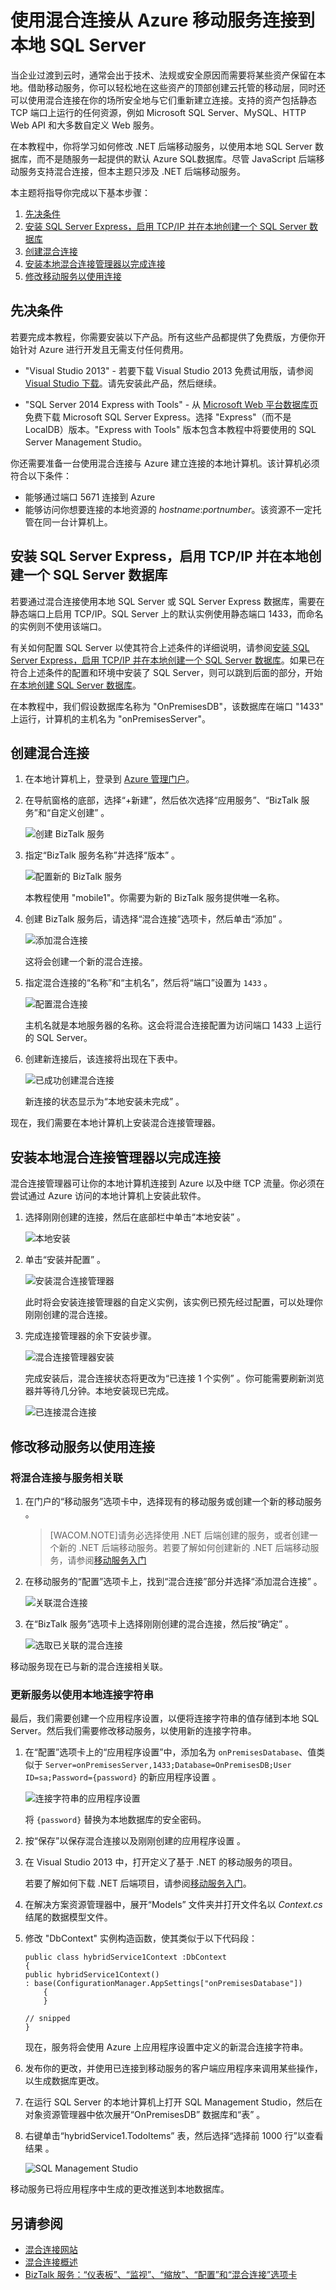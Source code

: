 <properties linkid="mobile-services-dotnet-backend-hybrid-connections-get-started" urlDisplayName="Connect to an on-premises SQL Server from an Azure mobile service using Hybrid Connections" pageTitle="Connect to an on-premises SQL Server from an Azure mobile service using Hybrid Connections - Azure Mobile Services" metaKeywords="" description="Learn how to connect to an on-premises SQL Server from an Azure mobile service using Hybrid Connections" metaCanonical="" services="" documentationCenter="Mobile" title="Connect to an on-premises SQL Server from an Azure mobile service using Hybrid Connections" authors="yavorg" solutions="" manager="" editor="mollybos" />
<tags ms.service=""
    ms.date=""
    wacn.date=""
    />

# 使用混合连接从 Azure 移动服务连接到本地 SQL Server

当企业过渡到云时，通常会出于技术、法规或安全原因而需要将某些资产保留在本地。借助移动服务，你可以轻松地在这些资产的顶部创建云托管的移动层，同时还可以使用混合连接在你的场所安全地与它们重新建立连接。支持的资产包括静态 TCP 端口上运行的任何资源，例如 Microsoft SQL Server、MySQL、HTTP Web API 和大多数自定义 Web 服务。

在本教程中，你将学习如何修改 .NET 后端移动服务，以使用本地 SQL Server 数据库，而不是随服务一起提供的默认 Azure SQL数据库。尽管 JavaScript 后端移动服务支持混合连接，但本主题只涉及 .NET 后端移动服务。

本主题将指导你完成以下基本步骤：

1.  [先决条件][]
2.  [安装 SQL Server Express，启用 TCP/IP 并在本地创建一个 SQL Server 数据库][]
3.  [创建混合连接][]
4.  [安装本地混合连接管理器以完成连接][]
5.  [修改移动服务以使用连接][]

<a name="Prerequisites"></a>
## 先决条件

若要完成本教程，你需要安装以下产品。所有这些产品都提供了免费版，方便你开始针对 Azure 进行开发且无需支付任何费用。

-   "Visual Studio 2013" - 若要下载 Visual Studio 2013 免费试用版，请参阅 [Visual Studio 下载][]。请先安装此产品，然后继续。

-   "SQL Server 2014 Express with Tools" - 从 [Microsoft Web 平台数据库页][]免费下载 Microsoft SQL Server Express。选择 "Express"（而不是 LocalDB）版本。"Express with Tools" 版本包含本教程中将要使用的 SQL Server Management Studio。

你还需要准备一台使用混合连接与 Azure 建立连接的本地计算机。该计算机必须符合以下条件：

-   能够通过端口 5671 连接到 Azure
-   能够访问你想要连接的本地资源的 *hostname*:*portnumber*。该资源不一定托管在同一台计算机上。

<a name="InstallSQL"></a>
## 安装 SQL Server Express，启用 TCP/IP 并在本地创建一个 SQL Server 数据库

若要通过混合连接使用本地 SQL Server 或 SQL Server Express 数据库，需要在静态端口上启用 TCP/IP。SQL Server 上的默认实例使用静态端口 1433，而命名的实例则不使用该端口。

有关如何配置 SQL Server 以使其符合上述条件的详细说明，请参阅[安装 SQL Server Express，启用 TCP/IP 并在本地创建一个 SQL Server 数据库][1]。如果已在符合上述条件的配置和环境中安装了 SQL Server，则可以跳到后面的部分，开始[在本地创建 SQL Server 数据库][]。

在本教程中，我们假设数据库名称为 "OnPremisesDB"，该数据库在端口 "1433" 上运行，计算机的主机名为 "onPremisesServer"。

<a name="CreateHC"></a>
## 创建混合连接

1.  在本地计算机上，登录到 [Azure 管理门户][]。

2.  在导航窗格的底部，选择“+新建”，然后依次选择“应用服务”、“BizTalk 服务”和“自定义创建” 。

    ![创建 BizTalk 服务][]

3.  指定“BizTalk 服务名称”并选择“版本” 。

    ![配置新的 BizTalk 服务][]

    本教程使用 "mobile1"。你需要为新的 BizTalk 服务提供唯一名称。

4.  创建 BizTalk 服务后，请选择“混合连接”选项卡，然后单击“添加” 。

    ![添加混合连接][]

    这将会创建一个新的混合连接。

5.  指定混合连接的“名称”和“主机名”，然后将“端口”设置为 `1433` 。

    ![配置混合连接][]

    主机名就是本地服务器的名称。这会将混合连接配置为访问端口 1433 上运行的 SQL Server。

6.  创建新连接后，该连接将出现在下表中。

    ![已成功创建混合连接][]

    新连接的状态显示为“本地安装未完成” 。

现在，我们需要在本地计算机上安装混合连接管理器。

<a name="InstallHCM"></a>
## 安装本地混合连接管理器以完成连接

混合连接管理器可让你的本地计算机连接到 Azure 以及中继 TCP 流量。你必须在尝试通过 Azure 访问的本地计算机上安装此软件。

1.  选择刚刚创建的连接，然后在底部栏中单击“本地安装” 。

    ![本地安装][]

2.  单击“安装并配置” 。

    ![安装混合连接管理器][]

    此时将会安装连接管理器的自定义实例，该实例已预先经过配置，可以处理你刚刚创建的混合连接。

3.  完成连接管理器的余下安装步骤。

    ![混合连接管理器安装][]

    完成安装后，混合连接状态将更改为“已连接 1 个实例” 。你可能需要刷新浏览器并等待几分钟。本地安装现已完成。

    ![已连接混合连接][]

<a name="CreateService"></a>
## 修改移动服务以使用连接

### 将混合连接与服务相关联

1.  在门户的“移动服务”选项卡中，选择现有的移动服务或创建一个新的移动服务 。

    > [WACOM.NOTE]请务必选择使用 .NET 后端创建的服务，或者创建一个新的 .NET 后端移动服务。若要了解如何创建新的 .NET 后端移动服务，请参阅[移动服务入门][]

2.  在移动服务的“配置”选项卡上，找到“混合连接”部分并选择“添加混合连接” 。

    ![关联混合连接][]

3.  在“BizTalk 服务”选项卡上选择刚刚创建的混合连接，然后按“确定” 。

    ![选取已关联的混合连接][]

移动服务现在已与新的混合连接相关联。

### 更新服务以使用本地连接字符串

最后，我们需要创建一个应用程序设置，以便将连接字符串的值存储到本地 SQL Server。然后我们需要修改移动服务，以使用新的连接字符串。

1.  在“配置”选项卡上的“应用程序设置”中，添加名为 `onPremisesDatabase`、值类似于 `Server=onPremisesServer,1433;Database=OnPremisesDB;User ID=sa;Password={password}` 的新应用程序设置 。

    ![连接字符串的应用程序设置][]

    将 `{password}` 替换为本地数据库的安全密码。

2.  按“保存”以保存混合连接以及刚刚创建的应用程序设置 。

3.  在 Visual Studio 2013 中，打开定义了基于 .NET 的移动服务的项目。

    若要了解如何下载 .NET 后端项目，请参阅[移动服务入门][]。

4.  在解决方案资源管理器中，展开“Models” 文件夹并打开文件名以 *Context.cs* 结尾的数据模型文件。

5.  修改 "DbContext" 实例构造函数，使其类似于以下代码段：

        public class hybridService1Context :DbContext
        {
        public hybridService1Context()
        : base(ConfigurationManager.AppSettings["onPremisesDatabase"])
            {
            }

        // snipped
        }

    现在，服务将会使用 Azure 上应用程序设置中定义的新混合连接字符串。

6.  发布你的更改，并使用已连接到移动服务的客户端应用程序来调用某些操作，以生成数据库更改。

7.  在运行 SQL Server 的本地计算机上打开 SQL Management Studio，然后在对象资源管理器中依次展开“OnPremisesDB” 数据库和“表” 。

8.  右键单击“hybridService1.TodoItems” 表，然后选择“选择前 1000 行”以查看结果 。

    ![SQL Management Studio][]

移动服务已将应用程序中生成的更改推送到本地数据库。

## 另请参阅

-   [混合连接网站][]
-   [混合连接概述][]
-   [BizTalk 服务：“仪表板”、“监视”、“缩放”、“配置”和“混合连接”选项卡][]

  [先决条件]: #Prerequisites
  [安装 SQL Server Express，启用 TCP/IP 并在本地创建一个 SQL Server 数据库]: #InstallSQL
  [创建混合连接]: #CreateHC
  [安装本地混合连接管理器以完成连接]: #InstallHCM
  [修改移动服务以使用连接]: #CreateService
  [Visual Studio 下载]: http://www.visualstudio.com/downloads/download-visual-studio-vs
  [Microsoft Web 平台数据库页]: http://www.microsoft.com/web/platform/database.aspx
  [1]: /zh-cn/documentation/articles/web-sites-hybrid-connection-connect-on-premises-sql-server#InstallSQL
  [在本地创建 SQL Server 数据库]: /zh-cn/documentation/articles/web-sites-hybrid-connection-connect-on-premises-sql-server#CreateSQLDB
  [Azure 管理门户]: http://go.microsoft.com/fwlink/p/?linkid=213885&clcid=0x409
  [创建 BizTalk 服务]: ./media/mobile-services-dotnet-backend-hybrid-connections-get-started/1.png
  [配置新的 BizTalk 服务]: ./media/mobile-services-dotnet-backend-hybrid-connections-get-started/2.png
  [添加混合连接]: ./media/mobile-services-dotnet-backend-hybrid-connections-get-started/3.png
  [配置混合连接]: ./media/mobile-services-dotnet-backend-hybrid-connections-get-started/4.png
  [已成功创建混合连接]: ./media/mobile-services-dotnet-backend-hybrid-connections-get-started/5.png
  [本地安装]: ./media/mobile-services-dotnet-backend-hybrid-connections-get-started/5-1.png
  [安装混合连接管理器]: ./media/mobile-services-dotnet-backend-hybrid-connections-get-started/6.png
  [混合连接管理器安装]: ./media/mobile-services-dotnet-backend-hybrid-connections-get-started/7.png
  [已连接混合连接]: ./media/mobile-services-dotnet-backend-hybrid-connections-get-started/8.png
  [移动服务入门]: /zh-cn/documentation/articles/mobile-services-dotnet-backend-windows-store-dotnet-get-started/
  [关联混合连接]: ./media/mobile-services-dotnet-backend-hybrid-connections-get-started/9.png
  [选取已关联的混合连接]: ./media/mobile-services-dotnet-backend-hybrid-connections-get-started/10.png
  [连接字符串的应用程序设置]: ./media/mobile-services-dotnet-backend-hybrid-connections-get-started/11.png
  [SQL Management Studio]: ./media/mobile-services-dotnet-backend-hybrid-connections-get-started/12.png
  [混合连接网站]: http://azure.microsoft.com/zh-cn/services/biztalk-services/
  [混合连接概述]: http://go.microsoft.com/fwlink/p/?LinkID=397274
  [BizTalk 服务：“仪表板”、“监视”、“缩放”、“配置”和“混合连接”选项卡]: /zh-cn/documentation/articles/biztalk-dashboard-monitor-scale-tabs/
